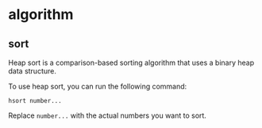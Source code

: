 # algorithm

## sort

Heap sort is a comparison-based sorting algorithm that uses a binary heap data structure.

To use heap sort, you can run the following command:

```shell
hsort number...
```
Replace `number...` with the actual numbers you want to sort.
